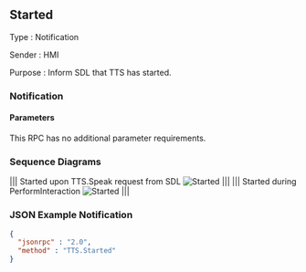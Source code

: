 ## Started

Type
: Notification

Sender
: HMI

Purpose
: Inform SDL that TTS has started.

### Notification

#### Parameters

This RPC has no additional parameter requirements.

### Sequence Diagrams
|||
Started upon TTS.Speak request from SDL
![Started](./assets/StartedFromSpeak.png)
|||
|||
Started during PerformInteraction
![Started](./assets/StartedFromPerformInteraction.png)
|||

### JSON Example Notification
```json
{
  "jsonrpc" : "2.0",
  "method" : "TTS.Started"
}
```
